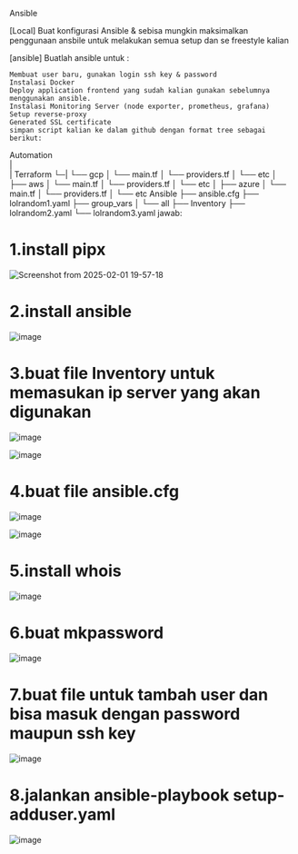 Ansible

[Local]
Buat konfigurasi Ansible & sebisa mungkin maksimalkan penggunaan ansbile untuk melakukan semua setup dan se freestyle kalian

[ansible]
Buatlah ansible untuk :

    Membuat user baru, gunakan login ssh key & password
    Instalasi Docker
    Deploy application frontend yang sudah kalian gunakan sebelumnya menggunakan ansible.
    Instalasi Monitoring Server (node exporter, prometheus, grafana)
    Setup reverse-proxy
    Generated SSL certificate
    simpan script kalian ke dalam github dengan format tree sebagai berikut:

  Automation  
  |  
  | Terraform
  └─|   └── gcp
       │   └── main.tf
       │    └── providers.tf
       │    └── etc
       │   ├── aws
       │    └── main.tf
       │    └── providers.tf
       │    └── etc
       │  ├── azure
       │    └── main.tf
       │    └── providers.tf
       │    └── etc
    Ansible
    ├── ansible.cfg
    ├── lolrandom1.yaml
    ├── group_vars
    │ └── all
    ├── Inventory
    ├── lolrandom2.yaml
    └── lolrandom3.yaml
jawab:

# 1.install pipx

![Screenshot from 2025-02-01 19-57-18](https://github.com/user-attachments/assets/557d273f-fe14-4b03-958c-d2ef37e86056)

# 2.install ansible

![image](https://github.com/user-attachments/assets/d57dea0e-dbff-48e7-a57f-795d11ae8c4e)

# 3.buat file Inventory untuk memasukan ip server yang akan digunakan

![image](https://github.com/user-attachments/assets/8ec9501d-a96d-4116-a4d9-2b6664e773ef)

![image](https://github.com/user-attachments/assets/c19ec00e-c36e-4a8d-9fab-f00372307cc2)

# 4.buat file ansible.cfg

![image](https://github.com/user-attachments/assets/7b356ffd-715f-41e0-9197-4de03d9a3496)

![image](https://github.com/user-attachments/assets/b07df213-02f6-454b-8d05-a509e55ee48f)

# 5.install whois

![image](https://github.com/user-attachments/assets/e598da40-59d7-4845-b981-e6037a0a5085)

# 6.buat mkpassword

![image](https://github.com/user-attachments/assets/eb275eed-cd7a-4939-a96e-40643072aa2b)

# 7.buat file untuk tambah user dan bisa masuk dengan password maupun ssh key

![image](https://github.com/user-attachments/assets/ab1a79e6-d57c-4c54-9896-f29fb07141a7)



# 8.jalankan ansible-playbook setup-adduser.yaml

![image](https://github.com/user-attachments/assets/c34a894e-c188-4a57-bbd0-9bd47285e488)


